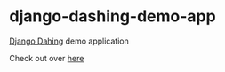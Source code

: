 django-dashing-demo-app
=======================

[Django Dahing](https://github.com/talpor/django-dashing/) demo application

Check out over [here](https://django-dashing-demo.herokuapp.com/)
